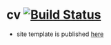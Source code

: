 # cv [![Build Status](https://travis-ci.org/mamilla11/cv.svg?branch=master)](https://travis-ci.org/mamilla11/cv)

* site template is published [here](https://mamilla11.github.io/cv/) 
